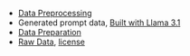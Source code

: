 - [Data Preprocessing](https://github.com/GoogleCloudPlatform/accelerated-platforms/tree/v1.0.0/docs/use-cases/model-fine-tuning-pipeline#data-preprocessing-steps)
- Generated prompt data, [Built with Llama 3.1](https://www.llama.com/llama3_1/license/)
- [Data Preparation](https://github.com/GoogleCloudPlatform/accelerated-platforms/tree/v1.0.0/docs/use-cases/model-fine-tuning-pipeline#data-preparation)
- [Raw Data](https://www.kaggle.com/datasets/PromptCloudHQ/flipkart-products/data), [license](https://creativecommons.org/licenses/by-sa/4.0/)
